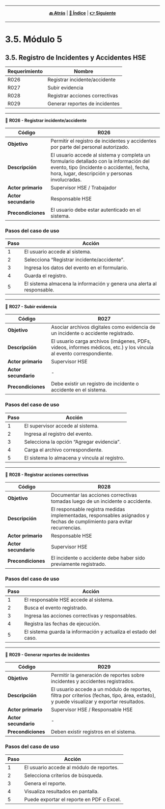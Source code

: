 <hr>
<div align="center">
 
[**🔙 Atrás**](../3.4/3.4.md) | [**📜 Índice**](../../README.md) | [**👉 Siguiente**](../3.6/3.6.md)

</div>
<hr>

# 3.5. Módulo 5

 ## 3.5. Registro de Incidentes y Accidentes HSE

| Requerimiento | Nombre                          |
|---------------|---------------------------------|
| R026          | Registrar incidente/accidente   |
| R027          | Subir evidencia                 |
| R028          | Registrar acciones correctivas  |
| R029          | Generar reportes de incidentes  |

---

🎯 **R026 - Registrar incidente/accidente**

| Código  | R026 |
|---------|------|
| **Objetivo** | Permitir el registro de incidentes y accidentes por parte del personal autorizado. |
| **Descripción** | El usuario accede al sistema y completa un formulario detallado con la información del evento, tipo (incidente o accidente), fecha, hora, lugar, descripción y personas involucradas. |
| **Actor primario** | Supervisor HSE / Trabajador |
| **Actor secundario** | Responsable HSE |
| **Precondiciones** | El usuario debe estar autenticado en el sistema. |

### Pasos del caso de uso

| Paso | Acción |
|------|--------|
| 1 | El usuario accede al sistema. |
| 2 | Selecciona “Registrar incidente/accidente”. |
| 3 | Ingresa los datos del evento en el formulario. |
| 4 | Guarda el registro. |
| 5 | El sistema almacena la información y genera una alerta al responsable. |

---

🎯 **R027 - Subir evidencia**

| Código  | R027 |
|---------|------|
| **Objetivo** | Asociar archivos digitales como evidencia de un incidente o accidente registrado. |
| **Descripción** | El usuario carga archivos (imágenes, PDFs, videos, informes médicos, etc.) y los vincula al evento correspondiente. |
| **Actor primario** | Supervisor HSE |
| **Actor secundario** | - |
| **Precondiciones** | Debe existir un registro de incidente o accidente en el sistema. |

### Pasos del caso de uso

| Paso | Acción |
|------|--------|
| 1 | El supervisor accede al sistema. |
| 2 | Ingresa al registro del evento. |
| 3 | Selecciona la opción “Agregar evidencia”. |
| 4 | Carga el archivo correspondiente. |
| 5 | El sistema lo almacena y vincula al registro. |

---

🎯 **R028 - Registrar acciones correctivas**

| Código  | R028 |
|---------|------|
| **Objetivo** | Documentar las acciones correctivas tomadas luego de un incidente o accidente. |
| **Descripción** | El responsable registra medidas implementadas, responsables asignados y fechas de cumplimiento para evitar recurrencias. |
| **Actor primario** | Responsable HSE |
| **Actor secundario** | Supervisor HSE |
| **Precondiciones** | El incidente o accidente debe haber sido previamente registrado. |

### Pasos del caso de uso

| Paso | Acción |
|------|--------|
| 1 | El responsable HSE accede al sistema. |
| 2 | Busca el evento registrado. |
| 3 | Ingresa las acciones correctivas y responsables. |
| 4 | Registra las fechas de ejecución. |
| 5 | El sistema guarda la información y actualiza el estado del caso. |

---

🎯 **R029 - Generar reportes de incidentes**

| Código  | R029 |
|---------|------|
| **Objetivo** | Permitir la generación de reportes sobre incidentes y accidentes registrados. |
| **Descripción** | El usuario accede a un módulo de reportes, filtra por criterios (fechas, tipo, área, estado), y puede visualizar y exportar resultados. |
| **Actor primario** | Supervisor HSE / Responsable HSE |
| **Actor secundario** | - |
| **Precondiciones** | Deben existir registros en el sistema. |

### Pasos del caso de uso

| Paso | Acción |
|------|--------|
| 1 | El usuario accede al módulo de reportes. |
| 2 | Selecciona criterios de búsqueda. |
| 3 | Genera el reporte. |
| 4 | Visualiza resultados en pantalla. |
| 5 | Puede exportar el reporte en PDF o Excel. |

